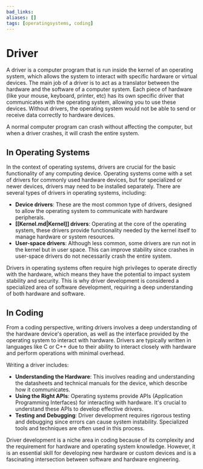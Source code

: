 ```yaml
---
bad_links: 
aliases: []
tags: [operatingsystems, coding]
---
```

# Driver

A driver is a computer program that is run inside the kernel of an operating system, which allows the system to interact with specific hardware or virtual devices. The main job of a driver is to act as a translator between the hardware and the software of a computer system. Each piece of hardware (like your mouse, keyboard, printer, etc) has its own specific driver that communicates with the operating system, allowing you to use these devices. Without drivers, the operating system would not be able to send or receive data correctly to hardware devices. 

A normal computer program can crash without affecting the computer, but when a driver crashes, it will crash the entire system.

## In Operating Systems

In the context of operating systems, drivers are crucial for the basic functionality of any computing device. Operating systems come with a set of drivers for commonly used hardware devices, but for specialized or newer devices, drivers may need to be installed separately. There are several types of drivers in operating systems, including:

- **Device drivers**: These are the most common type of drivers, designed to allow the operating system to communicate with hardware peripherals.
- **[[Kernel.md|Kernel]] drivers**: Operating at the core of the operating system, these drivers provide functionality needed by the kernel itself to manage hardware or system resources.
- **User-space drivers**: Although less common, some drivers are run not in the kernel but in user space. This can improve stability since crashes in user-space drivers do not necessarily crash the entire system.

Drivers in operating systems often require high privileges to operate directly with the hardware, which means they have the potential to impact system stability and security. This is why driver development is considered a specialized area of software development, requiring a deep understanding of both hardware and software.

## In Coding

From a coding perspective, writing drivers involves a deep understanding of the hardware device's operation, as well as the interface provided by the operating system to interact with hardware. Drivers are typically written in languages like C or C++ due to their ability to interact closely with hardware and perform operations with minimal overhead.

Writing a driver includes:

- **Understanding the Hardware**: This involves reading and understanding the datasheets and technical manuals for the device, which describe how it communicates.
- **Using the Right APIs**: Operating systems provide APIs (Application Programming Interfaces) for interacting with hardware. It's crucial to understand these APIs to develop effective drivers.
- **Testing and Debugging**: Driver development requires rigorous testing and debugging since errors can cause system instability. Specialized tools and techniques are often used in this process.

Driver development is a niche area in coding because of its complexity and the requirement for hardware and operating system knowledge. However, it is an essential skill for developing new hardware or custom devices and is a fascinating intersection between software and hardware engineering.